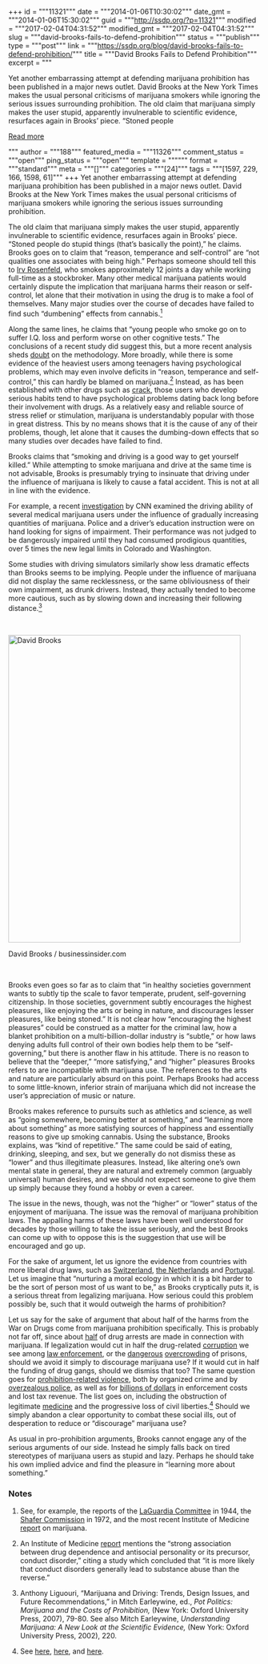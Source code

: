 +++
id = """11321"""
date = """2014-01-06T10:30:02"""
date_gmt = """2014-01-06T15:30:02"""
guid = """http://ssdp.org/?p=11321"""
modified = """2017-02-04T04:31:52"""
modified_gmt = """2017-02-04T04:31:52"""
slug = """david-brooks-fails-to-defend-prohibition"""
status = """publish"""
type = """post"""
link = """https://ssdp.org/blog/david-brooks-fails-to-defend-prohibition/"""
title = """David Brooks Fails to Defend Prohibition"""
excerpt = """<p>Yet another embarrassing attempt at defending marijuana prohibition has been published in a major news outlet. David Brooks at the New York Times makes the usual personal criticisms of marijuana smokers while ignoring the serious issues surrounding prohibition. The old claim that marijuana simply makes the user stupid, apparently invulnerable to scientific evidence, resurfaces again in Brooks’ piece. “Stoned people</p>
<div class="h10"></div>
<p><a class="more-link2 flat" href="https://ssdp.org/blog/david-brooks-fails-to-defend-prohibition/">Read more</a></p>
"""
author = """188"""
featured_media = """11326"""
comment_status = """open"""
ping_status = """open"""
template = """"""
format = """standard"""
meta = """[]"""
categories = """[24]"""
tags = """[1597, 229, 166, 1598, 61]"""
+++
Yet another embarrassing attempt at defending marijuana prohibition has been published in a major news outlet. David Brooks at the New York Times makes the usual personal criticisms of marijuana smokers while ignoring the serious issues surrounding prohibition.



The old claim that marijuana simply makes the user stupid, apparently invulnerable to scientific evidence, resurfaces again in Brooks’ piece. “Stoned people do stupid things (that’s basically the point),” he claims. Brooks goes on to claim that “reason, temperance and self-control” are “not qualities one associates with being high.” Perhaps someone should tell this to <a href="http://irvinrosenfeld.com/" target="_blank">Irv Rosenfeld</a>, who smokes approximately 12 joints a day while working full-time as a stockbroker. Many other medical marijuana patients would certainly dispute the implication that marijuana harms their reason or self-control, let alone that their motivation in using the drug is to make a fool of themselves. Many major studies over the course of decades have failed to find such &#8220;dumbening&#8221; effects from cannabis.<a href="#notes"><sup>1</sup></a>



Along the same lines, he claims that “young people who smoke go on to suffer I.Q. loss and perform worse on other cognitive tests.” The conclusions of a recent study did suggest this, but a more recent analysis sheds <a href="http://healthland.time.com/2013/01/15/new-research-questions-marijuanas-impact-in-lowering-iq/" target="_blank">doubt</a> on the methodology. More broadly, while there is some evidence of the heaviest users among teenagers having psychological problems, which may even involve deficits in “reason, temperance and self-control,” this can hardly be blamed on marijuana.<a href="#notes"><sup>2</sup></a> Instead, as has been established with other drugs such as <a href="http://the-libertarian.co.uk/dr-hart-expresses-critical-truths-on-drugs/" target="_blank">crack</a>, those users who develop serious habits tend to have psychological problems dating back long before their involvement with drugs. As a relatively easy and reliable source of stress relief or stimulation, marijuana is understandably popular with those in great distress. This by no means shows that it is the cause of any of their problems, though, let alone that it causes the dumbing-down effects that so many studies over decades have failed to find.



Brooks claims that “smoking and driving is a good way to get yourself killed.” While attempting to smoke marijuana and drive at the same time is not advisable, Brooks is presumably trying to insinuate that driving under the influence of marijuana is likely to cause a fatal accident. This is not at all in line with the evidence.



For example, a recent <a href="https://www.youtube.com/watch?v=dw1HavgoK9E" target="_blank">investigation</a> by CNN examined the driving ability of several medical marijuana users under the influence of gradually increasing quantities of marijuana. Police and a driver&#8217;s education instruction were on hand looking for signs of impairment. Their performance was not judged to be dangerously impaired until they had consumed prodigious quantities, over 5 times the new legal limits in Colorado and Washington.



Some studies with driving simulators similarly show less dramatic effects than Brooks seems to be implying. People under the influence of marijuana did not display the same recklessness, or the same obliviousness of their own impairment, as drunk drivers. Instead, they actually tended to become more cautious, such as by slowing down and increasing their following distance.<a href="#notes"><sup>3</sup></a>



&nbsp;



<div id="attachment_11326" style="width: 474px" class="wp-caption aligncenter"><a href="/assets/2014/01/david-brooks-large.jpg"><img class=" wp-image-11326 " alt="David Brooks" src="http://ssdp.org/assets/2014/01/david-brooks-large-773x1024.jpg" width="464" height="614" /></a><p class="wp-caption-text">David Brooks / businessinsider.com</p></div>



&nbsp;



Brooks even goes so far as to claim that “in healthy societies government wants to subtly tip the scale to favor temperate, prudent, self-governing citizenship. In those societies, government subtly encourages the highest pleasures, like enjoying the arts or being in nature, and discourages lesser pleasures, like being stoned.” It is not clear how “encouraging the highest pleasures” could be construed as a matter for the criminal law, how a blanket prohibition on a multi-billion-dollar industry is “subtle,” or how laws denying adults full control of their own bodies help them to be “self-governing,” but there is another flaw in his attitude. There is no reason to believe that the “deeper,” “more satisfying,” and “higher” pleasures Brooks refers to are incompatible with marijuana use. The references to the arts and nature are particularly absurd on this point. Perhaps Brooks had access to some little-known, inferior strain of marijuana which did not increase the user’s appreciation of music or nature.



Brooks makes reference to pursuits such as athletics and science, as well as “going somewhere, becoming better at something,” and “learning more about something” as more satisfying sources of happiness and essentially reasons to give up smoking cannabis. Using the substance, Brooks explains, was “kind of repetitive.” The same could be said of eating, drinking, sleeping, and sex, but we generally do not dismiss these as “lower” and thus illegitimate pleasures. Instead, like altering one’s own mental state in general, they are natural and extremely common (arguably universal) human desires, and we should not expect someone to give them up simply because they found a hobby or even a career.



The issue in the news, though, was not the “higher” or “lower” status of the enjoyment of marijuana. The issue was the removal of marijuana prohibition laws. The appalling harms of these laws have been well understood for decades by those willing to take the issue seriously, and the best Brooks can come up with to oppose this is the suggestion that use will be encouraged and go up.



For the sake of argument, let us ignore the evidence from countries with more liberal drug laws, such as <a href="www.druglawreform.info/en/weblog/item/760-what-the-world-can-learn-from-switzerlands-drug-policy-shift" target="_blank">Switzerland</a>, <a href="http://www.opensocietyfoundations.org/voices/safe-and-effective-drug-policy-look-dutch" target="_blank">the Netherlands</a> and <a href="http://www.cato.org/publications/white-paper/drug-decriminalization-portugal-lessons-creating-fair-successful-drug-policies" target="_blank">Portugal</a>. Let us imagine that “nurturing a moral ecology in which it is a bit harder to be the sort of person most of us want to be,” as Brooks cryptically puts it, is a serious threat from legalizing marijuana. How serious could this problem possibly be, such that it would outweigh the harms of prohibition?



Let us say for the sake of argument that about half of the harms from the War on Drugs come from marijuana prohibition specifically. This is probably not far off, since about <a href="https://www.aclu.org/billions-dollars-wasted-racially-biased-arrests#mjanalysis" target="_blank">half</a> of drug arrests are made in connection with marijuana. If legalization would cut in half the drug-related <a href="http://www.csdp.org/news/news/corruption.htm" target="_blank">corruption</a> we see among <a href="http://www.bbc.co.uk/news/world-latin-america-13723991" target="_blank">law enforcement</a>, or the <a href="http://www.huffingtonpost.com/2013/09/19/war-on-drugs-prison-guards_n_3956324.html" target="_blank">dangerous</a> <a href="http://stopthedrugwar.org/chronicle/2012/sep/13/drug_sentences_driving_federal_p" target="_blank">overcrowding</a> of prisons, should we avoid it simply to discourage marijuana use? If it would cut in half the funding of drug gangs, should we dismiss that too? The same question goes for <a href="http://www.aei-ideas.org/2013/09/chicagos-gun-violence-can-be-traced-to-drug-prohibition/" target="_blank">prohibition-related violence</a>, both by organized crime and by <a href="http://www.cato.org/publications/white-paper/overkill-rise-paramilitary-police-raids-america" target="_blank">overzealous police</a>, as well as for <a href="http://www.cato.org/publications/white-paper/budgetary-impact-ending-drug-prohibition" target="_blank">billions of dollars</a> in enforcement costs and lost tax revenue. The list goes on, including the obstruction of legitimate <a href="http://www.nap.edu/openbook.php?record_id=6376&amp;page=R1" target="_blank">medicine</a> and the progressive loss of civil liberties.<a href="#notes"><sup>4</sup></a> Should we simply abandon a clear opportunity to combat these social ills, out of desperation to reduce or “discourage” marijuana use?



As usual in pro-prohibition arguments, Brooks cannot engage any of the serious arguments of our side. Instead he simply falls back on tired stereotypes of marijuana users as stupid and lazy. Perhaps he should take his own implied advice and find the pleasure in “learning more about something.”

<h3 id="notes">Notes</h3>

1. See, for example, the reports of the <a href="http://www.druglibrary.org/schaffer/library/studies/lag/intell.htm" target="_blank">LaGuardia Committee</a> in 1944, the <a href="http://www.druglibrary.org/schaffer/library/studies/nc/ncmenu.htm" target="_blank">Shafer Commission</a> in 1972, and the most recent Institute of Medicine <a href="http://www.nap.edu/openbook.php?record_id=6376&amp;page=R1" target="_blank">report</a> on marijuana.

2. An Institute of Medicine <a href="http://www.nap.edu/openbook.php?record_id=6376&amp;page=95" target="_blank">report</a> mentions the &#8220;strong association between drug dependence and antisocial personality or its precursor, conduct disorder,&#8221; citing a study which concluded that &#8220;it is more likely that conduct disorders generally lead to substance abuse than the reverse.&#8221;

3. Anthony Liguouri, “Marijuana and Driving: Trends, Design Issues, and Future Recommendations,&#8221; in Mitch Earleywine, ed., <em>Pot Politics: Marijuana and the Costs of Prohibition,</em> (New York: Oxford University Press, 2007), 79-80. See also Mitch Earleywine, <em>Understanding Marijuana: A New Look at the Scientific Evidence,</em> (New York: Oxford University Press, 2002), 220.

4. See <a href="http://blog.chron.com/bakerblog/2013/05/how-the-war-on-drugs-has-infringed-on-u-s-civil-liberties/" target="_blank">here</a>, <a href="http://www.salon.com/2013/09/10/6_ways_your_life_is_personally_affected_by_the_war_on_drugs_partner/" target="_blank">here</a>, and <a href="http://www.cato.org/pubs/pas/pa-180.html" target="_blank">here</a>.
